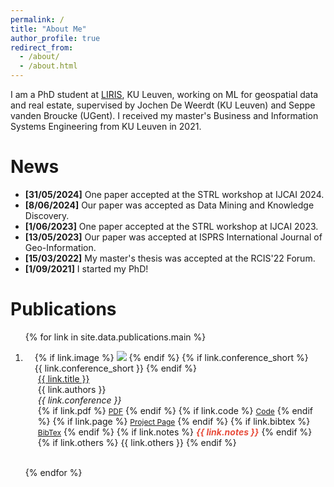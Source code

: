 ```yaml
---
permalink: /
title: "About Me"
author_profile: true
redirect_from: 
  - /about/
  - /about.html
---
```


I am a PhD student at [LIRIS](https://feb.kuleuven.be/research/decision-sciences-and-information-management/liris), KU Leuven, working on ML for geospatial data and real estate, supervised by Jochen De Weerdt (KU Leuven) and Seppe vanden Broucke (UGent). I received my master's Business and Information Systems Engineering from KU Leuven in 2021. 

News
======
* **[31/05/2024]** One paper accepted at the STRL workshop at IJCAI 2024.
* **[8/06/2024]** Our paper was accepted as Data Mining and Knowledge Discovery.
* **[1/06/2023]** One paper accepted at the STRL workshop at IJCAI 2023.
* **[13/05/2023]** Our paper was accepted at ISPRS International Journal of Geo-Information.
* **[15/03/2022]** My master's thesis was accepted at the RCIS'22 Forum.
* **[1/09/2021]** I started my PhD!

Publications
======
<div class="publications">
<ol class="bibliography">

{% for link in site.data.publications.main %}

<li>
<div class="pub-row">
  <div class="col-sm-3 abbr" style="position: relative;padding-right: 15px;padding-left: 15px;">
    {% if link.image %} 
    <img src="{{ link.image }}" class="teaser img-fluid z-depth-1" style="width=100;height=40%">
    {% endif %}
    {% if link.conference_short %} 
    <abbr class="badge">{{ link.conference_short }}</abbr>
    {% endif %}
  </div>
  <div class="col-sm-9" style="position: relative;padding-right: 15px;padding-left: 20px;">
      <div class="title"><a href="{{ link.pdf }}">{{ link.title }}</a></div>
      <div class="author">{{ link.authors }}</div>
      <div class="periodical"><em>{{ link.conference }}</em>
      </div>
    <div class="links">
      {% if link.pdf %} 
      <a href="{{ link.pdf }}" class="btn btn-sm z-depth-0" role="button" target="_blank" style="font-size:12px;">PDF</a>
      {% endif %}
      {% if link.code %} 
      <a href="{{ link.code }}" class="btn btn-sm z-depth-0" role="button" target="_blank" style="font-size:12px;">Code</a>
      {% endif %}
      {% if link.page %} 
      <a href="{{ link.page }}" class="btn btn-sm z-depth-0" role="button" target="_blank" style="font-size:12px;">Project Page</a>
      {% endif %}
      {% if link.bibtex %} 
      <a href="{{ link.bibtex }}" class="btn btn-sm z-depth-0" role="button" target="_blank" style="font-size:12px;">BibTex</a>
      {% endif %}
      {% if link.notes %} 
      <strong> <i style="color:#e74d3c">{{ link.notes }}</i></strong>
      {% endif %}
      {% if link.others %} 
      {{ link.others }}
      {% endif %}
    </div>
  </div>
</div>
</li>

<br>

{% endfor %}

</ol>
</div>


